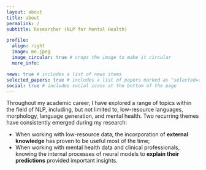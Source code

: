 ```yaml
---
layout: about
title: about
permalink: /
subtitle: Researcher (NLP for Mental Health)

profile:
  align: right
  image: me.jpeg
  image_circular: true # crops the image to make it circular
  more_info: 

news: true # includes a list of news items
selected_papers: true # includes a list of papers marked as "selected={true}"
social: true # includes social icons at the bottom of the page
---
```


Throughout my academic career, I have explored a range of topics within the field of NLP, including, but not limited to, low-resource languages, morphology, language generation, and mental health. Two recurring themes have consistently emerged during my research:

- When working with low-resource data, the incorporation of **external knowledge** has proven to be useful most of the time;
- When working with mental health data and clinical professionals, knowing the internal processes of neural models to **explain their predictions** provided important insights.
